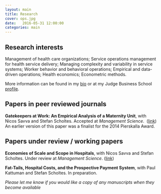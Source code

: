 ```yaml
---
layout: main
title: Research
cover: ops.jpg
date:   2016-05-31 12:00:00
categories: main
---
```


## Research interests

Management of health care organizations; Service operations management for health service delivery; Managing complexity and variability in service systems; Worker behavior and behavioral operations; Empirical and data-driven operations; Health economics; Econometric methods.

More information can be found in my [bio](/about/) or at my Judge Business School [profile](http://www.jbs.cam.ac.uk/programmes/research-programmes/current-phd-students-a-z/michael-freeman/).

## Papers in peer reviewed journals

**Gatekeepers at Work: An Empirical Analysis of a Maternity Unit**, with Nicos Savva and Stefan Scholtes.
Accepted at *Management Science*.&nbsp; ([link](gatekeepers-at-work))
<br>An earlier version of this paper was a finalist for the 2014 Pierskalla Award.

## Papers under review / working papers

**Economies of Scale and Scope in Hospitals**, with Nicos Savva and Stefan Scholtes. Under review at *Management Science*. ([link](hospital-scale-economies))

**Fat-Tails, Hospital Costs, and the Prospective Payment System**, with Paul Kattuman and Stefan Scholtes. In preparation.

*Please let me know if you would like a copy of any manuscripts when they become available*